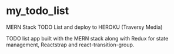 # my_todo_list
MERN Stack TODO List and deploy to HEROKU (Traversy Media)

TODO list app built with the MERN stack along with Redux for state management, Reactstrap and react-transition-group.
